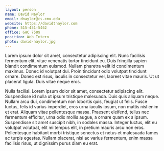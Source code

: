 ```yaml
---
layout: person
name: David Naylor
email: dnaylor@cs.cmu.edu
website: https://davidtnaylor.com
phone: 515-451-5462
office: GHC 7509
position: Web Intern
photo: david-naylor.jpg
---
```


Lorem ipsum dolor sit amet, consectetur adipiscing elit. Nunc facilisis
fermentum elit, vitae venenatis tortor tincidunt eu. Duis fringilla sapien
blandit condimentum euismod. Nullam pharetra velit id condimentum maximus.
Donec id volutpat dui. Proin tincidunt odio volutpat tincidunt ornare. Donec
est risus, iaculis in consectetur vel, laoreet vitae mauris. Ut ut placerat
ligula. Duis vitae neque eros.

Nulla facilisi. Lorem ipsum dolor sit amet, consectetur adipiscing elit.
Suspendisse id nulla ut ipsum tristique malesuada. Duis quis aliquam neque.
Nullam arcu dui, condimentum non lobortis quis, feugiat ut felis. Fusce luctus,
felis id varius imperdiet, eros urna iaculis ipsum, non mattis nisl enim et
erat. Aliquam vitae pellentesque massa. Praesent eleifend, tellus nec fermentum
efficitur, urna odio mollis augue, a ornare quam ex a ipsum. Suspendisse sit
amet suscipit nibh, in sodales massa. Integer luctus, elit eu volutpat
volutpat, elit mi tempus elit, in pretium mauris arcu non eros. Pellentesque
habitant morbi tristique senectus et netus et malesuada fames ac turpis
egestas. Nullam placerat, nisi ac varius fermentum, enim massa facilisis risus,
ut dignissim purus diam eu erat.
